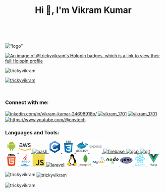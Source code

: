 <h1 align="center">Hi 👋, I'm Vikram Kumar</h1>



<svg width="1371.751" height="145.8" viewBox="0 0 1371.751 145.8" xmlns="http://www.w3.org/2000/svg"><g id="svgGroup" stroke-linecap="round" fill-rule="evenodd" font-size="9pt" stroke="#000" stroke-width="0.25mm" fill="none" style="stroke:#000;stroke-width:0.25mm;fill:none"><path d="M 46.2 111 L 28.5 111 L 0 9.45 L 14.1 4.95 L 37.8 95.85 L 60.15 16.95 L 78 16.95 L 100.2 95.85 L 123.75 5.4 L 136.95 9.45 L 108.6 111 L 90.9 111 L 68.7 32.1 L 46.2 111 Z" id="0" vector-effect="non-scaling-stroke" style="stroke-dashoffset: 808.146px; stroke-dasharray: 808.146px; stroke-width: 2px; stroke: rgb(0, 255, 89); animation: 3.4s linear 0s infinite normal none running svg-text-anim;"></path><path d="M 209.85 77.55 L 155.25 77.55 A 36.132 36.132 0 0 0 156.959 85.087 Q 158.962 90.806 162.9 94.65 Q 169.2 100.8 179.55 100.8 A 55.094 55.094 0 0 0 185.963 100.444 A 41.363 41.363 0 0 0 191.7 99.375 Q 197.1 97.95 202.05 95.7 L 205.2 107.25 A 61.155 61.155 0 0 1 198.698 109.689 A 77.795 77.795 0 0 1 193.05 111.225 A 58.371 58.371 0 0 1 185.412 112.454 A 78.038 78.038 0 0 1 177.9 112.8 A 42.477 42.477 0 0 1 166.281 111.292 A 31.662 31.662 0 0 1 151.275 102.075 A 35.282 35.282 0 0 1 143.467 87.765 Q 141.954 82.517 141.576 76.273 A 70.687 70.687 0 0 1 141.45 72 A 53.038 53.038 0 0 1 142.699 60.267 A 43.26 43.26 0 0 1 145.875 51.075 A 36.963 36.963 0 0 1 153.399 40.452 A 34.331 34.331 0 0 1 158.25 36.525 Q 166.2 31.2 176.7 31.2 A 42.83 42.83 0 0 1 184.905 31.944 Q 189.921 32.923 193.926 35.191 A 25.82 25.82 0 0 1 195.375 36.075 Q 202.8 40.95 206.55 49.2 A 42.278 42.278 0 0 1 210.189 63.996 A 50.152 50.152 0 0 1 210.3 67.35 A 112.805 112.805 0 0 1 209.864 77.395 A 103.961 103.961 0 0 1 209.85 77.55 Z M 155.1 66.6 L 197.85 66.6 A 36.533 36.533 0 0 0 197.244 59.722 Q 196.5 55.846 194.844 52.81 A 18.633 18.633 0 0 0 192.15 49.05 Q 186.45 42.9 176.4 42.9 A 20.37 20.37 0 0 0 168.732 44.302 A 18.786 18.786 0 0 0 162 48.975 Q 156.3 55.05 155.1 66.6 Z" id="1" vector-effect="non-scaling-stroke" style="stroke-dashoffset: 458.012px; stroke-dasharray: 458.012px; stroke-width: 2px; stroke: rgb(0, 255, 89); animation: 3.4s linear 0.1s infinite normal none running svg-text-anim;"></path><path d="M 227.55 86.55 L 227.55 0 L 241.05 0 L 241.05 85.2 A 30.966 30.966 0 0 0 241.332 89.532 Q 241.635 91.674 242.265 93.409 A 11.96 11.96 0 0 0 244.425 97.2 A 11.045 11.045 0 0 0 251.301 100.913 A 16.086 16.086 0 0 0 253.8 101.1 Q 256.65 101.1 259.425 100.425 Q 262.2 99.75 264.15 98.85 L 267.45 109.8 A 27.226 27.226 0 0 1 265.046 110.725 Q 263.135 111.366 260.775 111.9 A 35.725 35.725 0 0 1 256.042 112.628 A 45.77 45.77 0 0 1 252 112.8 Q 245.1 112.8 239.55 110.175 A 19.024 19.024 0 0 1 231.563 103.027 A 23.784 23.784 0 0 1 230.775 101.7 Q 227.55 95.85 227.55 86.55 Z" id="2" vector-effect="non-scaling-stroke" style="stroke-dashoffset: 287.315px; stroke-dasharray: 287.315px; stroke-width: 2px; stroke: rgb(0, 255, 89); animation: 3.4s linear 0.2s infinite normal none running svg-text-anim;"></path><path d="M 331.8 35.85 L 327.75 47.25 A 45.633 45.633 0 0 0 323.393 45.336 A 35.129 35.129 0 0 0 319.725 44.175 A 30.814 30.814 0 0 0 315.161 43.387 A 39.532 39.532 0 0 0 311.25 43.2 Q 300.75 43.2 293.625 50.775 A 25.103 25.103 0 0 0 287.676 61.806 Q 286.647 65.718 286.518 70.359 A 48.411 48.411 0 0 0 286.5 71.7 A 37.788 37.788 0 0 0 287.558 80.79 A 32.175 32.175 0 0 0 289.5 86.4 Q 292.5 93 297.825 96.9 A 20.195 20.195 0 0 0 308.579 100.739 A 25.359 25.359 0 0 0 310.35 100.8 Q 315.098 100.8 318.701 99.915 A 22.62 22.62 0 0 0 320.1 99.525 A 47.396 47.396 0 0 0 324.3 97.969 Q 326.458 97.057 328.764 95.869 A 75.435 75.435 0 0 0 328.8 95.85 L 333 107.25 Q 328.35 109.8 322.575 111.3 Q 316.8 112.8 309.45 112.8 A 40.205 40.205 0 0 1 298.892 111.466 A 33.112 33.112 0 0 1 290.025 107.625 Q 281.7 102.45 277.2 93.225 A 44.043 44.043 0 0 1 273.244 80.008 A 57.031 57.031 0 0 1 272.7 72 A 48.055 48.055 0 0 1 274.67 58.074 A 43.197 43.197 0 0 1 277.275 51.45 Q 281.85 42.15 290.4 36.675 A 34.601 34.601 0 0 1 304.902 31.544 A 44.413 44.413 0 0 1 310.5 31.2 A 61.963 61.963 0 0 1 315.974 31.43 Q 318.779 31.679 321.23 32.198 A 35.955 35.955 0 0 1 322.125 32.4 Q 327.15 33.6 331.8 35.85 Z" id="3" vector-effect="non-scaling-stroke" style="stroke-dashoffset: 315.829px; stroke-dasharray: 315.829px; stroke-width: 2px; stroke: rgb(0, 255, 89); animation: 3.4s linear 0.3s infinite normal none running svg-text-anim;"></path><path d="M 367.142 110.791 A 40.821 40.821 0 0 0 380.1 112.8 A 46.089 46.089 0 0 0 383.512 112.675 A 37.886 37.886 0 0 0 399.975 107.7 Q 408.75 102.6 413.85 93.375 A 39.383 39.383 0 0 0 417.829 82.663 A 51.276 51.276 0 0 0 418.95 71.7 A 51.813 51.813 0 0 0 418.222 62.837 A 38.692 38.692 0 0 0 413.775 50.175 Q 408.6 41.1 399.825 36.15 A 37.273 37.273 0 0 0 392.863 33.109 A 41.607 41.607 0 0 0 380.1 31.2 A 46.987 46.987 0 0 0 377.73 31.259 A 39.254 39.254 0 0 0 360.3 36.15 Q 351.45 41.1 346.35 50.25 A 39.034 39.034 0 0 0 342.226 61.635 A 52.509 52.509 0 0 0 341.25 72 A 52.23 52.23 0 0 0 341.647 78.53 A 41.176 41.176 0 0 0 346.275 93.225 Q 351.3 102.45 360.15 107.625 A 36.839 36.839 0 0 0 367.142 110.791 Z M 380.1 100.8 A 28.112 28.112 0 0 0 387.939 99.764 A 21.001 21.001 0 0 0 398.55 92.775 A 28.204 28.204 0 0 0 404.279 80.64 A 40.657 40.657 0 0 0 405.15 72 A 32.064 32.064 0 0 0 403.313 61.071 A 30.021 30.021 0 0 0 401.85 57.675 A 28.796 28.796 0 0 0 395.592 49.322 A 27.256 27.256 0 0 0 392.925 47.175 Q 387.3 43.2 380.1 43.2 Q 368.25 43.2 361.65 51 A 26.817 26.817 0 0 0 356.139 62.06 Q 355.152 66.047 355.06 70.725 A 49.304 49.304 0 0 0 355.05 71.7 Q 355.05 79.5 358.35 86.175 A 29.156 29.156 0 0 0 363.645 93.735 A 26.441 26.441 0 0 0 367.275 96.825 Q 372.9 100.8 380.1 100.8 Z" id="4" vector-effect="non-scaling-stroke" style="stroke-dashoffset: 424.023px; stroke-dasharray: 424.023px; stroke-width: 2px; stroke: rgb(0, 255, 89); animation: 3.4s linear 0.4s infinite normal none running svg-text-anim;"></path><path d="M 450.45 111 L 436.95 111 L 436.95 33 L 450 33 L 450 46.05 Q 454.2 39.75 460.65 35.475 A 25.808 25.808 0 0 1 474.453 31.213 A 31.287 31.287 0 0 1 475.35 31.2 A 31.491 31.491 0 0 1 481.976 31.859 Q 486.455 32.823 489.878 35.194 A 19.691 19.691 0 0 1 490.575 35.7 Q 496.5 40.2 498.9 47.7 Q 503.55 40.8 509.925 36 A 23.503 23.503 0 0 1 520.111 31.675 A 32.169 32.169 0 0 1 525.75 31.2 A 32.155 32.155 0 0 1 533.082 31.984 Q 538.461 33.243 542.194 36.526 A 19.491 19.491 0 0 1 544.725 39.225 Q 550.95 47.25 550.95 60.15 L 550.95 111 L 537.45 111 L 537.45 61.2 Q 537.45 53.1 533.7 48.075 A 11.961 11.961 0 0 0 524.98 43.131 A 16.017 16.017 0 0 0 523.35 43.05 A 17.889 17.889 0 0 0 513.211 46.241 A 23.994 23.994 0 0 0 510.825 48.075 Q 505.05 53.1 500.7 59.85 L 500.7 111 L 487.2 111 L 487.2 61.2 Q 487.2 53.1 483.45 48.075 A 11.961 11.961 0 0 0 474.73 43.131 A 16.017 16.017 0 0 0 473.1 43.05 A 18.03 18.03 0 0 0 463.622 45.792 A 24.366 24.366 0 0 0 460.65 47.925 Q 454.8 52.8 450.45 59.4 L 450.45 111 Z" id="5" vector-effect="non-scaling-stroke" style="stroke-dashoffset: 646.254px; stroke-dasharray: 646.254px; stroke-width: 2px; stroke: rgb(0, 255, 89); animation: 3.4s linear 0.5s infinite normal none running svg-text-anim;"></path><path d="M 637.35 77.55 L 582.75 77.55 A 36.132 36.132 0 0 0 584.459 85.087 Q 586.463 90.806 590.4 94.65 Q 596.7 100.8 607.05 100.8 A 55.094 55.094 0 0 0 613.463 100.444 A 41.363 41.363 0 0 0 619.2 99.375 Q 624.6 97.95 629.55 95.7 L 632.7 107.25 A 61.155 61.155 0 0 1 626.198 109.689 A 77.795 77.795 0 0 1 620.55 111.225 A 58.371 58.371 0 0 1 612.912 112.454 A 78.038 78.038 0 0 1 605.4 112.8 A 42.477 42.477 0 0 1 593.781 111.292 A 31.662 31.662 0 0 1 578.775 102.075 A 35.282 35.282 0 0 1 570.967 87.765 Q 569.454 82.517 569.076 76.273 A 70.687 70.687 0 0 1 568.95 72 A 53.038 53.038 0 0 1 570.199 60.267 A 43.26 43.26 0 0 1 573.375 51.075 A 36.963 36.963 0 0 1 580.899 40.452 A 34.331 34.331 0 0 1 585.75 36.525 Q 593.7 31.2 604.2 31.2 A 42.83 42.83 0 0 1 612.405 31.944 Q 617.421 32.923 621.426 35.191 A 25.82 25.82 0 0 1 622.875 36.075 Q 630.3 40.95 634.05 49.2 A 42.278 42.278 0 0 1 637.689 63.996 A 50.152 50.152 0 0 1 637.8 67.35 A 112.805 112.805 0 0 1 637.364 77.395 A 103.961 103.961 0 0 1 637.35 77.55 Z M 582.6 66.6 L 625.35 66.6 A 36.533 36.533 0 0 0 624.744 59.722 Q 624 55.846 622.344 52.81 A 18.633 18.633 0 0 0 619.65 49.05 Q 613.95 42.9 603.9 42.9 A 20.37 20.37 0 0 0 596.232 44.302 A 18.786 18.786 0 0 0 589.5 48.975 Q 583.8 55.05 582.6 66.6 Z" id="6" vector-effect="non-scaling-stroke" style="stroke-dashoffset: 458.012px; stroke-dasharray: 458.012px; stroke-width: 2px; stroke: rgb(0, 255, 89); animation: 3.4s linear 0.6s infinite normal none running svg-text-anim;"></path><path d="M 703.8 84.15 L 703.8 47.55 L 690.3 47.55 L 690.3 35.85 L 704.1 35.85 L 706.95 11.25 L 717.3 11.25 L 717.3 35.85 L 738.9 35.85 L 738.9 47.55 L 717.3 47.55 L 717.3 85.2 Q 717.3 93.9 720.975 97.35 Q 724.65 100.8 729.75 100.8 Q 733.5 100.8 736.875 99.6 A 38.599 38.599 0 0 0 741.642 97.547 A 34.151 34.151 0 0 0 743.1 96.75 L 746.85 107.55 Q 744.811 108.773 741.802 109.962 A 65.048 65.048 0 0 1 738.75 111.075 Q 733.65 112.8 728.1 112.8 A 27.49 27.49 0 0 1 720.327 111.756 A 20.901 20.901 0 0 1 710.325 105.375 Q 704.861 99.158 703.973 88.471 A 52.166 52.166 0 0 1 703.8 84.15 Z" id="8" vector-effect="non-scaling-stroke" style="stroke-dashoffset: 338.406px; stroke-dasharray: 338.406px; stroke-width: 2px; stroke: rgb(0, 255, 89); animation: 3.4s linear 0.7s infinite normal none running svg-text-anim;"></path><path d="M 777.242 110.791 A 40.821 40.821 0 0 0 790.2 112.8 A 46.089 46.089 0 0 0 793.612 112.675 A 37.886 37.886 0 0 0 810.075 107.7 Q 818.85 102.6 823.95 93.375 A 39.383 39.383 0 0 0 827.929 82.663 A 51.276 51.276 0 0 0 829.05 71.7 A 51.813 51.813 0 0 0 828.322 62.837 A 38.692 38.692 0 0 0 823.875 50.175 Q 818.7 41.1 809.925 36.15 A 37.273 37.273 0 0 0 802.963 33.109 A 41.607 41.607 0 0 0 790.2 31.2 A 46.987 46.987 0 0 0 787.83 31.259 A 39.254 39.254 0 0 0 770.4 36.15 Q 761.55 41.1 756.45 50.25 A 39.034 39.034 0 0 0 752.326 61.635 A 52.509 52.509 0 0 0 751.35 72 A 52.23 52.23 0 0 0 751.747 78.53 A 41.176 41.176 0 0 0 756.375 93.225 Q 761.4 102.45 770.25 107.625 A 36.839 36.839 0 0 0 777.242 110.791 Z M 790.2 100.8 A 28.112 28.112 0 0 0 798.039 99.764 A 21.001 21.001 0 0 0 808.65 92.775 A 28.204 28.204 0 0 0 814.379 80.64 A 40.657 40.657 0 0 0 815.25 72 A 32.064 32.064 0 0 0 813.413 61.071 A 30.021 30.021 0 0 0 811.95 57.675 A 28.796 28.796 0 0 0 805.692 49.322 A 27.256 27.256 0 0 0 803.025 47.175 Q 797.4 43.2 790.2 43.2 Q 778.35 43.2 771.75 51 A 26.817 26.817 0 0 0 766.239 62.06 Q 765.252 66.047 765.16 70.725 A 49.304 49.304 0 0 0 765.15 71.7 Q 765.15 79.5 768.45 86.175 A 29.156 29.156 0 0 0 773.745 93.735 A 26.441 26.441 0 0 0 777.375 96.825 Q 783 100.8 790.2 100.8 Z" id="9" vector-effect="non-scaling-stroke" style="stroke-dashoffset: 424.023px; stroke-dasharray: 424.023px; stroke-width: 2px; stroke: rgb(0, 255, 89); animation: 3.4s linear 0.8s infinite normal none running svg-text-anim;"></path><path d="M 905.55 111 L 892.05 111 L 892.05 33 L 905.1 33 L 905.1 46.05 Q 909.3 39.75 915.75 35.475 A 25.808 25.808 0 0 1 929.553 31.213 A 31.287 31.287 0 0 1 930.45 31.2 A 31.491 31.491 0 0 1 937.076 31.859 Q 941.555 32.823 944.978 35.194 A 19.691 19.691 0 0 1 945.675 35.7 Q 951.6 40.2 954 47.7 Q 958.65 40.8 965.025 36 A 23.503 23.503 0 0 1 975.211 31.675 A 32.169 32.169 0 0 1 980.85 31.2 A 32.155 32.155 0 0 1 988.182 31.984 Q 993.561 33.243 997.294 36.526 A 19.491 19.491 0 0 1 999.825 39.225 Q 1006.05 47.25 1006.05 60.15 L 1006.05 111 L 992.55 111 L 992.55 61.2 Q 992.55 53.1 988.8 48.075 A 11.961 11.961 0 0 0 980.08 43.131 A 16.017 16.017 0 0 0 978.45 43.05 A 17.889 17.889 0 0 0 968.311 46.241 A 23.994 23.994 0 0 0 965.925 48.075 Q 960.15 53.1 955.8 59.85 L 955.8 111 L 942.3 111 L 942.3 61.2 Q 942.3 53.1 938.55 48.075 A 11.961 11.961 0 0 0 929.83 43.131 A 16.017 16.017 0 0 0 928.2 43.05 A 18.03 18.03 0 0 0 918.722 45.792 A 24.366 24.366 0 0 0 915.75 47.925 Q 909.9 52.8 905.55 59.4 L 905.55 111 Z" id="11" vector-effect="non-scaling-stroke" style="stroke-dashoffset: 646.255px; stroke-dasharray: 646.255px; stroke-width: 2px; stroke: rgb(0, 255, 89); animation: 3.4s linear 0.9s infinite normal none running svg-text-anim;"></path><path d="M 1018.05 142.8 L 1021.05 131.55 A 14.861 14.861 0 0 0 1022.797 132.411 Q 1024.031 132.928 1025.55 133.35 A 20.27 20.27 0 0 0 1028.968 133.976 A 26.037 26.037 0 0 0 1031.55 134.1 Q 1037.85 134.1 1042.8 130.05 A 18.005 18.005 0 0 0 1045.699 126.958 Q 1048.322 123.492 1050.811 117.713 A 87.87 87.87 0 0 0 1052.25 114.15 L 1055.7 105.15 L 1048.5 105.15 L 1018.05 36.6 L 1030.05 31.2 L 1059.15 96.15 L 1081.8 31.8 L 1094.25 36.6 L 1065.6 114.9 Q 1062.544 123.332 1059.117 129.171 A 46.29 46.29 0 0 1 1056.15 133.65 Q 1051.05 140.4 1044.9 143.1 A 32.177 32.177 0 0 1 1034.916 145.631 A 39.058 39.058 0 0 1 1031.25 145.8 Q 1026.75 145.8 1023.375 144.9 A 30.49 30.49 0 0 1 1021.223 144.246 Q 1020.217 143.896 1019.385 143.51 A 12.921 12.921 0 0 1 1018.05 142.8 Z" id="12" vector-effect="non-scaling-stroke" style="stroke-dashoffset: 458.204px; stroke-dasharray: 458.204px; stroke-width: 2px; stroke: rgb(0, 255, 89); animation: 3.4s linear 1s infinite normal none running svg-text-anim;"></path><path d="M 1169.1 144 L 1155.6 144 L 1155.6 52.95 A 16.522 16.522 0 0 0 1155.41 50.346 Q 1155.195 49.002 1154.736 47.946 A 6.307 6.307 0 0 0 1153.125 45.675 A 8.578 8.578 0 0 0 1148.94 43.692 A 11.986 11.986 0 0 0 1146.75 43.5 L 1149.6 33 Q 1163.4 33 1166.85 43.95 A 17.136 17.136 0 0 1 1168.036 42.393 Q 1169.457 40.716 1171.725 38.7 A 28.353 28.353 0 0 1 1175.777 35.724 A 38.354 38.354 0 0 1 1180.125 33.45 Q 1185.15 31.2 1191.6 31.2 Q 1200.6 31.2 1208.475 35.925 A 33.494 33.494 0 0 1 1219.242 46.376 A 41.197 41.197 0 0 1 1221.15 49.575 Q 1225.739 58.108 1225.941 70.137 A 66.412 66.412 0 0 1 1225.95 71.25 A 54.855 54.855 0 0 1 1224.895 82.246 A 42.158 42.158 0 0 1 1221.15 93.075 A 41.77 41.77 0 0 1 1215.249 101.823 A 34.544 34.544 0 0 1 1208.625 107.625 Q 1200.9 112.8 1191.9 112.8 Q 1185 112.8 1179 110.025 Q 1173 107.25 1169.1 103.65 L 1169.1 144 Z M 1169.1 53.1 L 1169.1 91.5 Q 1173 95.55 1178.1 98.175 Q 1183.2 100.8 1189.2 100.8 Q 1199.241 100.8 1205.575 93.024 A 26.07 26.07 0 0 0 1205.775 92.775 A 28.188 28.188 0 0 0 1211.015 81.817 Q 1212.008 77.782 1212.132 73.062 A 51.831 51.831 0 0 0 1212.15 71.7 A 42.071 42.071 0 0 0 1211.555 64.436 Q 1210.764 59.929 1208.925 56.25 Q 1205.7 49.8 1200.375 46.35 Q 1195.05 42.9 1188.6 42.9 A 22.112 22.112 0 0 0 1180.16 44.494 A 21.081 21.081 0 0 0 1176.975 46.125 Q 1172.568 48.871 1169.956 51.998 A 19.41 19.41 0 0 0 1169.1 53.1 Z" id="14" vector-effect="non-scaling-stroke" style="stroke-dashoffset: 532.664px; stroke-dasharray: 532.664px; stroke-width: 2px; stroke: rgb(0, 255, 89); animation: 3.4s linear 1.1s infinite normal none running svg-text-anim;"></path><path d="M 1258.2 111 L 1244.7 111 L 1244.7 33 L 1257.75 33 L 1257.75 49.95 Q 1259.7 45 1263 40.725 Q 1266.3 36.45 1271.25 33.825 Q 1276.2 31.2 1282.8 31.2 Q 1285.05 31.2 1287.3 31.425 Q 1289.55 31.65 1291.05 32.1 L 1287 46.05 Q 1284.279 44.904 1280.602 44.852 A 24.891 24.891 0 0 0 1280.25 44.85 A 19.437 19.437 0 0 0 1270.305 47.619 A 23.413 23.413 0 0 0 1269.675 48 Q 1264.683 51.129 1261.468 57.663 A 34.3 34.3 0 0 0 1261.425 57.75 Q 1258.2 64.35 1258.2 74.55 L 1258.2 111 Z" id="15" vector-effect="non-scaling-stroke" style="stroke-dashoffset: 262.531px; stroke-dasharray: 262.531px; stroke-width: 2px; stroke: rgb(0, 255, 89); animation: 3.4s linear 1.2s infinite normal none running svg-text-anim;"></path><path d="M 1319.942 110.791 A 40.821 40.821 0 0 0 1332.9 112.8 A 46.089 46.089 0 0 0 1336.312 112.675 A 37.886 37.886 0 0 0 1352.775 107.7 Q 1361.55 102.6 1366.65 93.375 A 39.383 39.383 0 0 0 1370.629 82.663 A 51.276 51.276 0 0 0 1371.75 71.7 A 51.813 51.813 0 0 0 1371.022 62.837 A 38.692 38.692 0 0 0 1366.575 50.175 Q 1361.4 41.1 1352.625 36.15 A 37.273 37.273 0 0 0 1345.663 33.109 A 41.607 41.607 0 0 0 1332.9 31.2 A 46.987 46.987 0 0 0 1330.53 31.259 A 39.254 39.254 0 0 0 1313.1 36.15 Q 1304.25 41.1 1299.15 50.25 A 39.034 39.034 0 0 0 1295.026 61.635 A 52.509 52.509 0 0 0 1294.05 72 A 52.23 52.23 0 0 0 1294.447 78.53 A 41.176 41.176 0 0 0 1299.075 93.225 Q 1304.1 102.45 1312.95 107.625 A 36.839 36.839 0 0 0 1319.942 110.791 Z M 1332.9 100.8 A 28.112 28.112 0 0 0 1340.739 99.764 A 21.001 21.001 0 0 0 1351.35 92.775 A 28.204 28.204 0 0 0 1357.079 80.64 A 40.657 40.657 0 0 0 1357.95 72 A 32.064 32.064 0 0 0 1356.113 61.071 A 30.021 30.021 0 0 0 1354.65 57.675 A 28.796 28.796 0 0 0 1348.392 49.322 A 27.256 27.256 0 0 0 1345.725 47.175 Q 1340.1 43.2 1332.9 43.2 Q 1321.05 43.2 1314.45 51 A 26.817 26.817 0 0 0 1308.939 62.06 Q 1307.952 66.047 1307.86 70.725 A 49.304 49.304 0 0 0 1307.85 71.7 Q 1307.85 79.5 1311.15 86.175 A 29.156 29.156 0 0 0 1316.445 93.735 A 26.441 26.441 0 0 0 1320.075 96.825 Q 1325.7 100.8 1332.9 100.8 Z" id="16" vector-effect="non-scaling-stroke" style="stroke-dashoffset: 424.023px; stroke-dasharray: 424.023px; stroke-width: 2px; stroke: rgb(0, 255, 89); animation: 3.4s linear 1.3s infinite normal none running svg-text-anim;"></path></g></svg>



<img src="https://cdn.dribbble.com/users/1162077/screenshots/3848914/programmer.gif" alt=“logo”>

[![An image of @trickyvikram's Holopin badges, which is a link to view their full Holopin profile](https://holopin.me/trickyvikram)](https://holopin.io/@trickyvikram)




<p align="left"> <img src="https://komarev.com/ghpvc/?username=trickyvikram&label=Profile%20views&color=0e75b6&style=flat" alt="trickyvikram" /> </p>

<p align="left"> <a href="https://github.com/TrickyVikram"><img src="https://github-profile-trophy.vercel.app/?username=trickyvikram" alt="trickyvikram" /></a> </p>

<p align="left"> <a href="https://twitter.com/" target="blank"><img src="https://img.shields.io/twitter/follow/?logo=twitter&style=for-the-badge" alt="" /></a> </p>

<h3 align="left">Connect with me:</h3>
<p align="left">
<a href="https://linkedin.com/in/inkedin.com/in/vikram-kumar-24698918b/" target="blank"><img align="center" src="https://raw.githubusercontent.com/rahuldkjain/github-profile-readme-generator/master/src/images/icons/Social/linked-in-alt.svg" alt="inkedin.com/in/vikram-kumar-24698918b/" height="30" width="40" /></a>
<a href="https://fb.com/vikram_1701" target="blank"><img align="center" src="https://raw.githubusercontent.com/rahuldkjain/github-profile-readme-generator/master/src/images/icons/Social/facebook.svg" alt="vikram_1701" height="30" width="40" /></a>
<a href="https://instagram.com/vikram_1701" target="blank"><img align="center" src="https://raw.githubusercontent.com/rahuldkjain/github-profile-readme-generator/master/src/images/icons/Social/instagram.svg" alt="vikram_1701" height="30" width="40" /></a>
<a href="https://www.youtube.com/c/https://www.youtube.com/@onvtech" target="blank"><img align="center" src="https://raw.githubusercontent.com/rahuldkjain/github-profile-readme-generator/master/src/images/icons/Social/youtube.svg" alt="https://www.youtube.com/@onvtech" height="30" width="40" /></a>
</p>

<h3 align="left">Languages and Tools:</h3>
<p align="left"> <a href="https://developer.android.com" target="_blank" rel="noreferrer"> <img src="https://raw.githubusercontent.com/devicons/devicon/master/icons/android/android-original-wordmark.svg" alt="android" width="40" height="40"/> </a> <a href="https://aws.amazon.com" target="_blank" rel="noreferrer"> <img src="https://raw.githubusercontent.com/devicons/devicon/master/icons/amazonwebservices/amazonwebservices-original-wordmark.svg" alt="aws" width="40" height="40"/> </a> <a href="https://www.gnu.org/software/bash/" target="_blank" rel="noreferrer"> <img src="https://www.vectorlogo.zone/logos/gnu_bash/gnu_bash-icon.svg" alt="bash" width="40" height="40"/> </a> <a href="https://www.cprogramming.com/" target="_blank" rel="noreferrer"> <img src="https://raw.githubusercontent.com/devicons/devicon/master/icons/c/c-original.svg" alt="c" width="40" height="40"/> </a> <a href="https://www.w3schools.com/css/" target="_blank" rel="noreferrer"> <img src="https://raw.githubusercontent.com/devicons/devicon/master/icons/css3/css3-original-wordmark.svg" alt="css3" width="40" height="40"/> </a> <a href="https://www.docker.com/" target="_blank" rel="noreferrer"> <img src="https://raw.githubusercontent.com/devicons/devicon/master/icons/docker/docker-original-wordmark.svg" alt="docker" width="40" height="40"/> </a> <a href="https://expressjs.com" target="_blank" rel="noreferrer"> <img src="https://raw.githubusercontent.com/devicons/devicon/master/icons/express/express-original-wordmark.svg" alt="express" width="40" height="40"/> </a> <a href="https://firebase.google.com/" target="_blank" rel="noreferrer"> <img src="https://www.vectorlogo.zone/logos/firebase/firebase-icon.svg" alt="firebase" width="40" height="40"/> </a> <a href="https://cloud.google.com" target="_blank" rel="noreferrer"> <img src="https://www.vectorlogo.zone/logos/google_cloud/google_cloud-icon.svg" alt="gcp" width="40" height="40"/> </a> <a href="https://git-scm.com/" target="_blank" rel="noreferrer"> <img src="https://www.vectorlogo.zone/logos/git-scm/git-scm-icon.svg" alt="git" width="40" height="40"/> </a> <a href="https://www.w3.org/html/" target="_blank" rel="noreferrer"> <img src="https://raw.githubusercontent.com/devicons/devicon/master/icons/html5/html5-original-wordmark.svg" alt="html5" width="40" height="40"/> </a> <a href="https://www.java.com" target="_blank" rel="noreferrer"> <img src="https://raw.githubusercontent.com/devicons/devicon/master/icons/java/java-original.svg" alt="java" width="40" height="40"/> </a> <a href="https://developer.mozilla.org/en-US/docs/Web/JavaScript" target="_blank" rel="noreferrer"> <img src="https://raw.githubusercontent.com/devicons/devicon/master/icons/javascript/javascript-original.svg" alt="javascript" width="40" height="40"/> </a> <a href="https://laravel.com/" target="_blank" rel="noreferrer"> <img src="https://laravel.com/img/logomark.min.svg" alt="laravel" width="40" height="40"/> </a> <a href="https://www.linux.org/" target="_blank" rel="noreferrer"> <img src="https://raw.githubusercontent.com/devicons/devicon/master/icons/linux/linux-original.svg" alt="linux" width="40" height="40"/> </a> <a href="https://www.mongodb.com/" target="_blank" rel="noreferrer"> <img src="https://raw.githubusercontent.com/devicons/devicon/master/icons/mongodb/mongodb-original-wordmark.svg" alt="mongodb" width="40" height="40"/> </a> <a href="https://www.mysql.com/" target="_blank" rel="noreferrer"> <img src="https://raw.githubusercontent.com/devicons/devicon/master/icons/mysql/mysql-original-wordmark.svg" alt="mysql" width="40" height="40"/> </a> <a href="https://nodejs.org" target="_blank" rel="noreferrer"> <img src="https://raw.githubusercontent.com/devicons/devicon/master/icons/nodejs/nodejs-original-wordmark.svg" alt="nodejs" width="40" height="40"/> </a> <a href="https://www.php.net" target="_blank" rel="noreferrer"> <img src="https://raw.githubusercontent.com/devicons/devicon/master/icons/php/php-original.svg" alt="php" width="40" height="40"/> </a> <a href="https://reactjs.org/" target="_blank" rel="noreferrer"> <img src="https://raw.githubusercontent.com/devicons/devicon/master/icons/react/react-original-wordmark.svg" alt="react" width="40" height="40"/> </a> <a href="https://vuejs.org/" target="_blank" rel="noreferrer"> <img src="https://raw.githubusercontent.com/devicons/devicon/master/icons/vuejs/vuejs-original-wordmark.svg" alt="vuejs" width="40" height="40"/> </a> </p>

<p><img align="left" src="https://github-readme-stats.vercel.app/api/top-langs?username=trickyvikram&show_icons=true&locale=en&layout=compact" alt="trickyvikram" /></p>

<p>&nbsp;<img align="center" src="https://github-readme-stats.vercel.app/api?username=trickyvikram&show_icons=true&locale=en" alt="trickyvikram" /></p>

<p><img align="center" src="https://github-readme-streak-stats.herokuapp.com/?user=TrickyVikram&" alt="trickyvikram" /></p>
